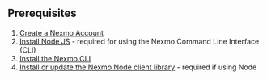 ## Prerequisites

1. [Create a Nexmo Account](https://dashboard.nexmo.com/sign-in)
2. [Install Node JS](https://nodejs.org/en/download/) - required for using the Nexmo Command Line Interface (CLI)
3. [Install the Nexmo CLI](https://github.com/Nexmo/nexmo-cli)
4. [Install or update the Nexmo Node client library](/messages/concepts/client-library) - required if using Node
